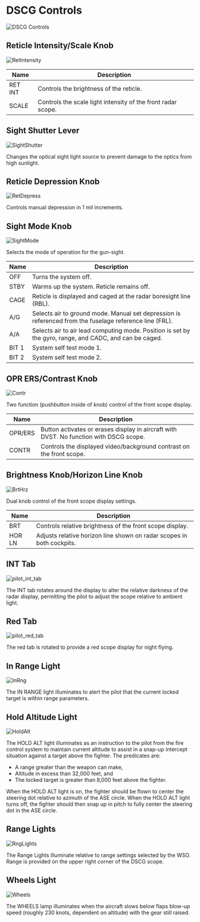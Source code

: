 # DSCG Controls

![DSCG Controls](../../img/GunRepeater.jpg)

## Reticle Intensity/Scale Knob

![RetIntensity](../../img/RetIntensity.jpg)

| Name    | Description                                                  |
| ------- | ------------------------------------------------------------ |
| RET INT | Controls the brightness of the reticle.                      |
| SCALE   | Controls the scale light intensity of the front radar scope. |

## Sight Shutter Lever

![SightShutter](../../img/SightShutter.jpg)

Changes the optical sight light source to prevent damage to the optics from high
sunlight.

## Reticle Depression Knob

![RetDepress](../../img/RetDepress.jpg)

Controls manual depression in 1 mil increments.

## Sight Mode Knob

![SightMode](../../img/SightMode.jpg)

Selects the mode of operation for the gun-sight.

| Name  | Description                                                                                             |
| ----- | ------------------------------------------------------------------------------------------------------- |
| OFF   | Turns the system off.                                                                                   |
| STBY  | Warms up the system. Reticle remains off.                                                               |
| CAGE  | Reticle is displayed and caged at the radar boresight line (RBL).                                       |
| A/G   | Selects air to ground mode. Manual set depression is referenced from the fuselage reference line (FRL). |
| A/A   | Selects air to air lead computing mode. Position is set by the gyro, range, and CADC, and can be caged. |
| BIT 1 | System self test mode 1.                                                                                |
| BIT 2 | System self test mode 2.                                                                                |

## OPR ERS/Contrast Knob

![Contr](../../img/Contr.jpg)

Two function (pushbutton inside of knob) control of the front scope display.

| Name    | Description                                                                            |
| ------- | -------------------------------------------------------------------------------------- |
| OPR/ERS | Button activates or erases display in aircraft with DVST. No function with DSCG scope. |
| CONTR   | Controls the displayed video/background contrast on the front scope.                   |

## Brightness Knob/Horizon Line Knob

![BrtHrz](../../img/BrtHrz.jpg)

Dual knob control of the front scope display settings.

| Name   | Description                                                           |
| ------ | --------------------------------------------------------------------- |
| BRT    | Controls relative brightness of the front scope display.              |
| HOR LN | Adjusts relative horizon line shown on radar scopes in both cockpits. |

## INT Tab

![pilot_int_tab](../../img/pilot_dscg_int_tab.jpg)

The INT tab rotates around the display to alter the relative darkness of the
radar display, permitting the pilot to adjust the scope relative to ambient
light.

## Red Tab

![pilot_red_tab](../../img/pilot_dscg_red_tab.jpg)

The red tab is rotated to provide a red scope display for night flying.

## In Range Light

![InRng](../../img/pilot_dscg_in_range_light.jpg)

The IN RANGE light illuminates to alert the pilot that the current locked target
is within range parameters.

## Hold Altitude Light

![HoldAlt](../../img/pilot_dscg_hold_alt_light.jpg)

The HOLD ALT light illuminates as an instruction to the pilot from the fire
control system to maintain current altitude to assist in a snap-up intercept
situation against a target above the fighter. The predicates are:

- A range greater than the weapon can make,
- Altitude in excess than 32,000 feet, and
- The locked target is greater than 8,000 feet above the fighter.

When the HOLD ALT light is on, the fighter should be flown to center the
steering dot relative to azimuth of the ASE circle. When the HOLD ALT light
turns off, the fighter should then snap up in pitch to fully center the steering
dot in the ASE circle.

## Range Lights

![RngLights](../../img/pilot_dscg_range_lights.jpg)

The Range Lights illuminate relative to range settings selected by the WSO.
Range is provided on the upper right corner of the DSCG scope.

## Wheels Light

![Wheels](../../img/pilot_dscg_wheels_light.jpg)

The WHEELS lamp illuminates when the aircraft slows below flaps blow-up speed
(roughly 230 knots, dependent on altitude) with the gear still raised.
